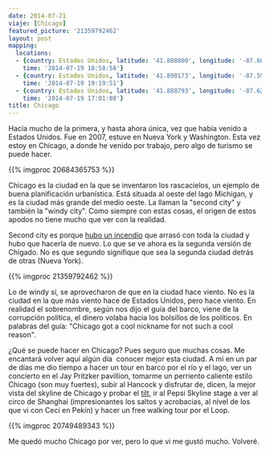 ```yaml
---
date: 2014-07-21
viaje: [Chicago]
featured_picture: '21359792462'
layout: post
mapping:
  locations:
  - {country: Estados Unidos, latitude: '41.888800', longitude: '-87.609256', place: Chicago,
    time: '2014-07-19 18:58:58'}
  - {country: Estados Unidos, latitude: '41.890173', longitude: '-87.597841', place: Chicago,
    time: '2014-07-19 19:19:51'}
  - {country: Estados Unidos, latitude: '41.888793', longitude: '-87.628405', place: Chicago,
    time: '2014-07-19 17:01:08'}
title: Chicago
---
```

Hacía mucho de la primera, y hasta ahora única, vez que había venido a Estados Unidos. Fue en 2007, estuve en Nueva York y Washington. Esta vez estoy en Chicago, a donde he venido por trabajo, pero algo de turismo se puede hacer.

{{% imgproc 20684365753 %}}

Chicago es la ciudad en la que se inventaron los rascacielos, un ejemplo de buena planificación urbanística. Está situada al oeste del lago Michigan, y es la ciudad más grande del medio oeste. La llaman la "second city" y también la "windy city". Como siempre con estas cosas, el origen de estos apodos no tiene mucho que ver con la realidad.

Second city es porque <a href="https://en.wikipedia.org/wiki/Great_Chicago_Fire">hubo un incendio</a> que arrasó con toda la ciudad y hubo que hacerla de nuevo. Lo que se ve ahora es la segunda versión de Chigado. No es que segundo signifique que sea la segunda ciudad detrás de otras (Nueva York).

{{% imgproc 21359792462 %}}

Lo de windy sí, se aprovecharon de que en la ciudad hace viento. No es la ciudad en la que más viento hace de Estados Unidos, pero hace viento. En realidad el sobrenombre, según nos dijo el guía del barco, viene de la corrupción política, el dinero volaba hacia los bolsillos de los políticos. En palabras del guía: "Chicago got a cool nickname for not such a cool reason". 

¿Qué se puede hacer en Chicago? Pues seguro que muchas cosas. Me encantará volver aquí algún día  conocer mejor esta ciudad. A mí en un par de días me dio tiempo a hacer un tour en barco por el río y el lago, ver un concierto en el Jay Pritzker pavillion, tomarme un perriento caliente estilo Chicago (son muy fuertes), subir al Hancock y disfrutar de, dicen, la mejor vista del skyline de Chicago y probar el <a href="https://www.360chicago.com/tilt/">tilt</a>, ir al Pepsi Skyline stage a ver al circo de Shanghai (impresionantes los saltos y acrobacias, al nivel de los que vi con Ceci en Pekín) y hacer un free walking tour por el Loop.

{{% imgproc 20749489343 %}}

Me quedó mucho Chicago por ver, pero lo que vi me gustó mucho. Volveré.
